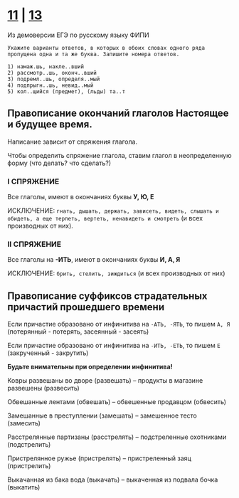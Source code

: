 # [11](https://github.com/sch1432/sch1432/blob/main/rus/ege/11.md) | [13](https://github.com/sch1432/sch1432/blob/main/rus/ege/13.md)

Из демоверсии ЕГЭ по русскому языку ФИПИ
```
Укажите варианты ответов, в которых в обоих словах одного ряда пропущена одна и та же буква. Запишите номера ответов.

1) намаж.шь, накле..вший
2) рассмотр..шь, оконч..вший
3) подремл..шь, определя..мый
4) подпрыгн..шь, невид..мый
5) кол..щийся (предмет), (льды) та..т
```

## Правописание окончаний глаголов Настоящее и будущее время.

Написание зависит от спряжения глагола.

Чтобы определить спряжение глагола, ставим глагол в неопределенную форму (что делать? что сделать?)

### I СПРЯЖЕНИЕ
Все глаголы, имеют в окончаниях буквы **У, Ю, Е**

ИСКЛЮЧЕНИЕ: `гнать, дышать, держать, зависеть, видеть, слышать и обидеть, а еще терпеть, вертеть, ненавидеть и смотреть` (и всех производных от них).

### II СПРЯЖЕНИЕ
Все глаголы на **-ИТЬ**, имеют в окончаниях буквы **И, А, Я**

ИСКЛЮЧЕНИЕ: `брить, стелить, зиждиться` (и всех производных от них)

## Правописание суффиксов страдательных причастий прошедшего времени
Если причастие образовано от инфинитива на `-АТЬ, -ЯТЬ`, то пишем `А, Я` (потерянный - потерять, засеянный - засеять)

Если причастие образовано от инфинитива на `-ИТЬ, -ЕТЬ`, то пишем `Е`  (закрученный - закрутить)

**Будьте внимательны при определении инфинитива!**

Ковры развешаны во дворе (развешать) – продукты в магазине развешены (развесить)

Обвешанные лентами (обвешать) –  обвешенные продавцом (обвесить)

Замешанные в преступлении (замешать) –  замешенное тесто (замесить)

Расстрелянные партизаны (расстрелять) – подстреленные охотниками (подстрелить)

Пристрелянное ружье (пристрелять) – пристреленный заяц (пристрелить)

Выкачанная из бака вода (выкачать) – выкаченная из подвала бочка (выкатить)
